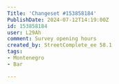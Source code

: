 ```yaml
---
Title: 'Changeset #153858184'
PublishDate: 2024-07-12T14:19:00Z
id: 153858184
user: L29Ah
comment: Survey opening hours
created_by: StreetComplete_ee 58.1
tags:
- Montenegro
- Bar

---
```

